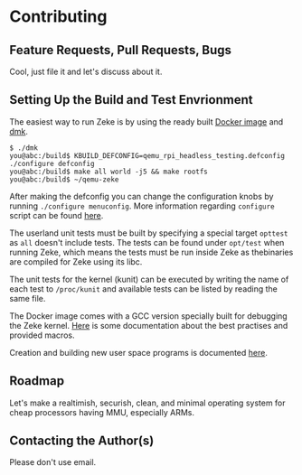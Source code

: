 Contributing
============

Feature Requests, Pull Requests, Bugs
-------------------------------------

Cool, just file it and let's discuss about it.

Setting Up the Build and Test Envrionment
-----------------------------------------

The easiest way to run Zeke is by using the ready built
[Docker image](https://hub.docker.com/r/olliv/zekedock/) and
[dmk](https://github.com/Zeke-OS/dmk).

```
$ ./dmk
you@abc:/build$ KBUILD_DEFCONFIG=qemu_rpi_headless_testing.defconfig ./configure defconfig
you@abc:/build$ make all world -j5 && make rootfs
you@abc:/build$ ~/qemu-zeke
```

After making the defconfig you can change the configuration knobs by running
`./configure menuconfig`. More information regarding `configure` script can be
found [here](https://github.com/Zeke-OS/zeke/wiki/configure-script).

The userland unit tests must be built by specifying a special target `opttest`
as `all` doesn't include tests. The tests can be found under `opt/test` when
running Zeke, which means the tests must be run inside Zeke as thebinaries are
compiled for Zeke using its libc.

The unit tests for the kernel (kunit) can be executed by writing the name of
each test to `/proc/kunit` and available tests can be listed by reading the
same file.

The Docker image comes with a GCC version specially built for debugging the
Zeke kernel.
[Here](https://github.com/Zeke-OS/zeke/wiki/Debugging-with-GDB) is some
documentation about the best practises and provided macros.

Creation and building new user space programs is documented
[here](https://github.com/Zeke-OS/zeke/wiki/Creating-a-new-user-space-program).

Roadmap
-------

Let's make a realtimish, securish, clean, and minimal operating system for
cheap processors having MMU, especially ARMs.

Contacting the Author(s)
------------------------

Please don't use email.
